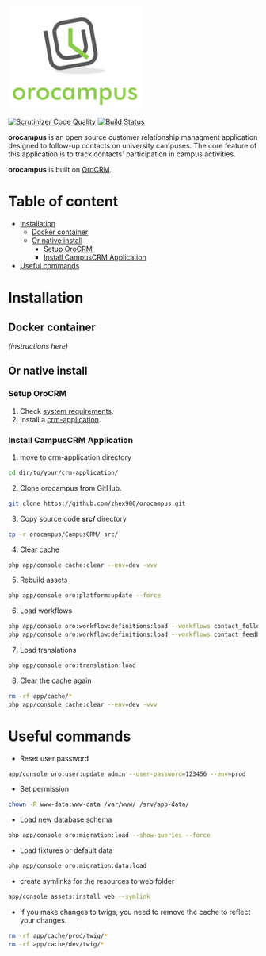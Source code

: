 ![logo](logo.png) 

[![Scrutinizer Code Quality](https://scrutinizer-ci.com/g/zhex900/orocampus/badges/quality-score.png?b=master)](https://scrutinizer-ci.com/g/zhex900/orocampus/?branch=master)
[![Build Status](https://scrutinizer-ci.com/g/zhex900/orocampus/badges/build.png?b=master)](https://scrutinizer-ci.com/g/zhex900/orocampus/build-status/master)

**orocampus** is an open source customer relationship managment application designed to follow-up contacts on university campuses. 
 The core feature of this application is to track contacts' participation in campus activities. 

**orocampus** is built on [OroCRM][1].

# Table of content
* [Installation](#installation)
  * [Docker container](#docker-container)
  * [Or native install](#native-install)
    * [Setup OroCRM](#setup-orocrm)
    * [Install CampusCRM Application](#install-campuscrm-application)
* [Useful commands](#useful_commands)

# <a name="installation"></a>Installation
## Docker container
*(instructions here)*

## <a name="native-install"></a>Or native install
### <a name="setup-orocrm"></a>Setup OroCRM
1. Check [system requirements][2].
2. Install a [crm-application][3].

### <a name="install-campuscrm-application"></a>Install CampusCRM Application
1. move to crm-application directory
``` bash
cd dir/to/your/crm-application/
```
2. Clone orocampus from GitHub.
``` bash
git clone https://github.com/zhex900/orocampus.git
```
3. Copy source code **src/** directory
```bash
cp -r orocampus/CampusCRM/ src/
```
4. Clear cache
``` bash
php app/console cache:clear --env=dev -vvv
```
5. Rebuild assets
``` bash
php app/console oro:platform:update --force
```
6. Load workflows
``` bash
php app/console oro:workflow:definitions:load --workflows contact_followup
php app/console oro:workflow:definitions:load --workflows contact_feedback
```
7. Load translations
``` bash
php app/console oro:translation:load
```
8. Clear the cache again
``` bash
rm -rf app/cache/*
php app/console cache:clear --env=dev -vvv
```

[1]:    https://github.com/orocrm/crm
[2]:    https://www.orocrm.com/documentation/index/current/system-requirements
[3]:    https://github.com/orocrm/crm-application/blob/master/README.md

# <a name="useful_commands"></a>Useful commands
- Reset user password
``` bash
app/console oro:user:update admin --user-password=123456 --env=prod
```    
- Set permission
``` bash
chown -R www-data:www-data /var/www/ /srv/app-data/
```
- Load new database schema
``` bash
php app/console oro:migration:load --show-queries --force
```
- Load fixtures or default data
``` bash
php app/console oro:migration:data:load
```
- create symlinks for the resources to web folder
``` bash
app/console assets:install web --symlink
```
- If you make changes to twigs, you need to remove the cache to reflect your changes.
``` bash
rm -rf app/cache/prod/twig/*
rm -rf app/cache/dev/twig/*
```
